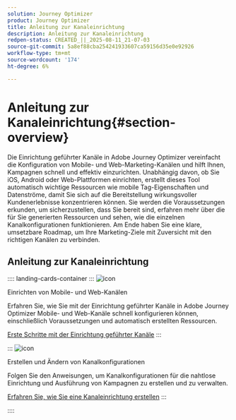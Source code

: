 ```yaml
---
solution: Journey Optimizer
product: Journey Optimizer
title: Anleitung zur Kanaleinrichtung
description: Anleitung zur Kanaleinrichtung
redpen-status: CREATED_||_2025-08-11_21-07-03
source-git-commit: 5a8ef88cba254241933607ca59156d35e0e92926
workflow-type: tm+mt
source-wordcount: '174'
ht-degree: 6%

---
```



# Anleitung zur Kanaleinrichtung{#section-overview}

Die Einrichtung geführter Kanäle in Adobe Journey Optimizer vereinfacht die Konfiguration von Mobile- und Web-Marketing-Kanälen und hilft Ihnen, Kampagnen schnell und effektiv einzurichten. Unabhängig davon, ob Sie iOS, Android oder Web-Plattformen einrichten, erstellt dieses Tool automatisch wichtige Ressourcen wie mobile Tag-Eigenschaften und Datenströme, damit Sie sich auf die Bereitstellung wirkungsvoller Kundenerlebnisse konzentrieren können. Sie werden die Voraussetzungen erkunden, um sicherzustellen, dass Sie bereit sind, erfahren mehr über die für Sie generierten Ressourcen und sehen, wie die einzelnen Kanalkonfigurationen funktionieren. Am Ende haben Sie eine klare, umsetzbare Roadmap, um Ihre Marketing-Ziele mit Zuversicht mit den richtigen Kanälen zu verbinden.

## Anleitung zur Kanaleinrichtung

:::: landing-cards-container
:::
![icon](https://cdn.experienceleague.adobe.com/icons/gear.svg?lang=de)

Einrichten von Mobile- und Web-Kanälen

Erfahren Sie, wie Sie mit der Einrichtung geführter Kanäle in Adobe Journey Optimizer Mobile- und Web-Kanäle schnell konfigurieren können, einschließlich Voraussetzungen und automatisch erstellten Ressourcen.

[Erste Schritte mit der Einrichtung geführter Kanäle](../using/configuration/set-mobile-config.md)
:::

:::
![icon](https://cdn.experienceleague.adobe.com/icons/list-check.svg?lang=de)

Erstellen und Ändern von Kanalkonfigurationen

Folgen Sie den Anweisungen, um Kanalkonfigurationen für die nahtlose Einrichtung und Ausführung von Kampagnen zu erstellen und zu verwalten.

[Erfahren Sie, wie Sie eine Kanaleinrichtung erstellen](../using/configuration/create-channel-set-up.md)
:::

::::
